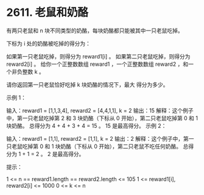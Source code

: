 # 2611. 老鼠和奶酪

有两只老鼠和 n 块不同类型的奶酪，每块奶酪都只能被其中一只老鼠吃掉。

下标为 i 处的奶酪被吃掉的得分为：

如果第一只老鼠吃掉，则得分为 reward1[i] 。
如果第二只老鼠吃掉，则得分为 reward2[i] 。
给你一个正整数数组 reward1 ，一个正整数数组 reward2 ，和一个非负整数 k 。

请你返回第一只老鼠恰好吃掉 k 块奶酪的情况下，最大 得分为多少。

 

示例 1：

输入：reward1 = [1,1,3,4], reward2 = [4,4,1,1], k = 2
输出：15
解释：这个例子中，第一只老鼠吃掉第 2 和 3 块奶酪（下标从 0 开始），第二只老鼠吃掉第 0 和 1 块奶酪。
总得分为 4 + 4 + 3 + 4 = 15 。
15 是最高得分。
示例 2：

输入：reward1 = [1,1], reward2 = [1,1], k = 2
输出：2
解释：这个例子中，第一只老鼠吃掉第 0 和 1 块奶酪（下标从 0 开始），第二只老鼠不吃任何奶酪。
总得分为 1 + 1 = 2 。
2 是最高得分。
 

提示：

1 <= n == reward1.length == reward2.length <= 105
1 <= reward1[i], reward2[i] <= 1000
0 <= k <= n